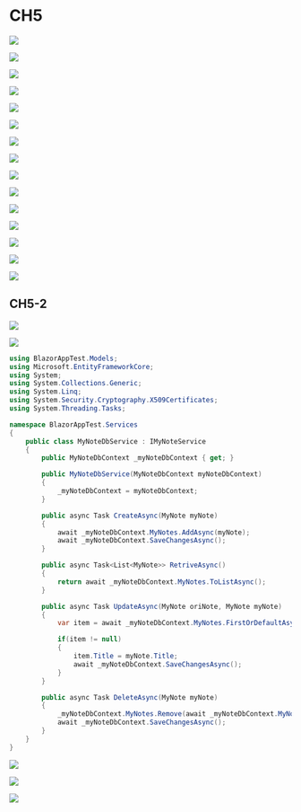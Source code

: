 # CH5



![](../../.gitbook/assets/image%20%28370%29.png)



![](../../.gitbook/assets/image%20%28322%29.png)



![](../../.gitbook/assets/image%20%28317%29.png)



![](../../.gitbook/assets/image%20%28342%29.png)



![](../../.gitbook/assets/image%20%28347%29.png)



![](../../.gitbook/assets/image%20%28307%29.png)



![](../../.gitbook/assets/image%20%28304%29.png)



![](../../.gitbook/assets/image%20%28363%29.png)



![](../../.gitbook/assets/image%20%28331%29.png)



![](../../.gitbook/assets/image%20%28301%29.png)



![](../../.gitbook/assets/image%20%28329%29.png)



![](../../.gitbook/assets/image%20%28373%29.png)

![](../../.gitbook/assets/image%20%28303%29.png)

![](../../.gitbook/assets/image%20%28366%29.png)



![](../../.gitbook/assets/image%20%28335%29.png)

## CH5-2

![](../../.gitbook/assets/image%20%28306%29.png)



![](../../.gitbook/assets/image%20%28321%29.png)



```csharp
using BlazorAppTest.Models;
using Microsoft.EntityFrameworkCore;
using System;
using System.Collections.Generic;
using System.Linq;
using System.Security.Cryptography.X509Certificates;
using System.Threading.Tasks;

namespace BlazorAppTest.Services
{
    public class MyNoteDbService : IMyNoteService
    {
        public MyNoteDbContext _myNoteDbContext { get; }

        public MyNoteDbService(MyNoteDbContext myNoteDbContext)
        {
            _myNoteDbContext = myNoteDbContext;
        }

        public async Task CreateAsync(MyNote myNote)
        {
            await _myNoteDbContext.MyNotes.AddAsync(myNote);
            await _myNoteDbContext.SaveChangesAsync();
        }

        public async Task<List<MyNote>> RetriveAsync()
        {
            return await _myNoteDbContext.MyNotes.ToListAsync();
        }

        public async Task UpdateAsync(MyNote oriNote, MyNote myNote)
        {
            var item = await _myNoteDbContext.MyNotes.FirstOrDefaultAsync(x => x.Id == oriNote.Id);

            if(item != null)
            {
                item.Title = myNote.Title;
                await _myNoteDbContext.SaveChangesAsync();
            }
        }

        public async Task DeleteAsync(MyNote myNote)
        {
            _myNoteDbContext.MyNotes.Remove(await _myNoteDbContext.MyNotes.FirstOrDefaultAsync(x => x.Id == myNote.Id));
            await _myNoteDbContext.SaveChangesAsync();
        }
    }
}
```





![](../../.gitbook/assets/image%20%28357%29.png)





![](../../.gitbook/assets/image%20%28330%29.png)



![](../../.gitbook/assets/image%20%28332%29.png)

